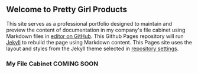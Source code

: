 ## Welcome to Pretty Girl Products

This site serves as a professional portfolio designed to maintain and preview the content of documentation in my company's file cabinet using Markdown files in [editor on GitHub](https://github.com/ksray2/my-school-profile/edit/master/index.md). This Github Pages repository will run [Jekyll](https://jekyllrb.com/) to rebuild the page using Markdown content. This Pages site uses the layout and styles from the Jekyll theme selected in [repository settings](https://github.com/ksray2/my-school-profile/settings).

### My File Cabinet COMING SOON



